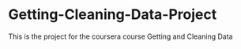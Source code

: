 Getting-Cleaning-Data-Project
=============================

This is the project for the coursera course Getting and Cleaning Data
